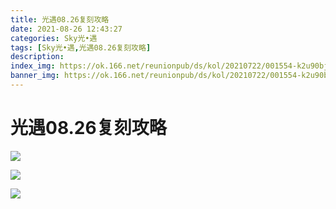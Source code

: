 ```yaml
---
title: 光遇08.26复刻攻略
date: 2021-08-26 12:43:27
categories: Sky光•遇
tags: [Sky光•遇,光遇08.26复刻攻略]
description: 
index_img: https://ok.166.net/reunionpub/ds/kol/20210722/001554-k2u90bj7ay.png?imageView&thumbnail=600x0&type=jpg
banner_img: https://ok.166.net/reunionpub/ds/kol/20210722/001554-k2u90bj7ay.png?imageView&thumbnail=600x0&type=jpg
---
```

# 光遇08.26复刻攻略
![](https://ok.166.net/reunionpub/ds/kol/20210826/121501-i6gws0flb1.png)

![](https://ok.166.net/reunionpub/ds/kol/20210826/121509-v67pm09ohn.jpeg)

![](https://ok.166.net/reunionpub/ds/kol/20210826/121517-yen0b3izs2.jpeg)

